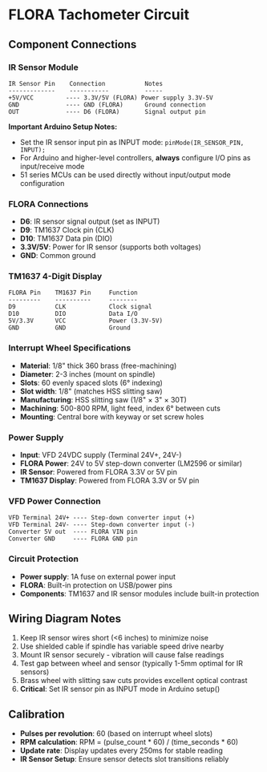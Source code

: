 # FLORA Tachometer Circuit

## Component Connections

### IR Sensor Module
```
IR Sensor Pin    Connection           Notes
-------------    -----------          -----
+5V/VCC         ---- 3.3V/5V (FLORA) Power supply 3.3V-5V
GND             ---- GND (FLORA)      Ground connection
OUT             ---- D6 (FLORA)       Signal output pin
```

**Important Arduino Setup Notes:**
- Set the IR sensor input pin as INPUT mode: `pinMode(IR_SENSOR_PIN, INPUT);`
- For Arduino and higher-level controllers, **always** configure I/O pins as input/receive mode
- 51 series MCUs can be used directly without input/output mode configuration

### FLORA Connections
- **D6**: IR sensor signal output (set as INPUT)
- **D9**: TM1637 Clock pin (CLK)
- **D10**: TM1637 Data pin (DIO)
- **3.3V/5V**: Power for IR sensor (supports both voltages)
- **GND**: Common ground

### TM1637 4-Digit Display
```
FLORA Pin    TM1637 Pin     Function
---------    ----------     --------
D9           CLK            Clock signal
D10          DIO            Data I/O
5V/3.3V      VCC            Power (3.3V-5V)
GND          GND            Ground
```

### Interrupt Wheel Specifications
- **Material**: 1/8" thick 360 brass (free-machining)
- **Diameter**: 2-3 inches (mount on spindle)
- **Slots**: 60 evenly spaced slots (6° indexing)
- **Slot width**: 1/8" (matches HSS slitting saw)
- **Manufacturing**: HSS slitting saw (1/8" × 3" × 30T)
- **Machining**: 500-800 RPM, light feed, index 6° between cuts
- **Mounting**: Central bore with keyway or set screw holes

### Power Supply
- **Input**: VFD 24VDC supply (Terminal 24V+, 24V-)
- **FLORA Power**: 24V to 5V step-down converter (LM2596 or similar)
- **IR Sensor**: Powered from FLORA 3.3V or 5V pin
- **TM1637 Display**: Powered from FLORA 3.3V or 5V pin

### VFD Power Connection
```
VFD Terminal 24V+ ---- Step-down converter input (+)
VFD Terminal 24V- ---- Step-down converter input (-)
Converter 5V out  ---- FLORA VIN pin
Converter GND     ---- FLORA GND pin
```

### Circuit Protection
- **Power supply**: 1A fuse on external power input
- **FLORA**: Built-in protection on USB/power pins
- **Components**: TM1637 and IR sensor modules include built-in protection

## Wiring Diagram Notes
1. Keep IR sensor wires short (<6 inches) to minimize noise
2. Use shielded cable if spindle has variable speed drive nearby
3. Mount IR sensor securely - vibration will cause false readings
4. Test gap between wheel and sensor (typically 1-5mm optimal for IR sensors)
5. Brass wheel with slitting saw cuts provides excellent optical contrast
6. **Critical**: Set IR sensor pin as INPUT mode in Arduino setup()

## Calibration
- **Pulses per revolution**: 60 (based on interrupt wheel slots)
- **RPM calculation**: RPM = (pulse_count * 60) / (time_seconds * 60)
- **Update rate**: Display updates every 250ms for stable reading
- **IR Sensor Setup**: Ensure sensor detects slot transitions reliably